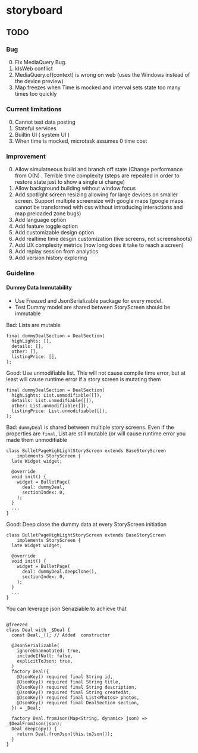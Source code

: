 # storyboard
## TODO
### Bug
0. Fix MediaQuery Bug.
1. kIsWeb conflict
2. MediaQuery.of(context) is wrong on web (uses the Windows instead of the device preview)
3. Map freezes when Time is mocked and interval sets state too many times too quickly


### Current limitations

0. Cannot test data posting
1. Stateful services
2. Builtin UI ( system UI )
3. When time is mocked, microtask assumes 0 time cost


### Improvement
0. Allow simulatneous build and branch off state (Change performance from O(N) .
Terrible time complexity (steps are repeated in order to restore state just to show a single ui change)
1. Allow background building without window focus
2. Add spotlight screen resizing allowing for large devices on smaller screen.
Support multiple screensize with google maps (google maps cannot be transformed with css without introducing interactions and map preloaded zone bugs)
3. Add language option
4. Add feature toggle option
5. Add customizable design option
6. Add realtime time desgin customization (live screens, not screenshoots)
7. Add UX complexity metrics (how long does it take to reach a screen)
8. Add replay session from analytics
9. Add version history exploring


### Guideline 

#### Dummy Data Immutability

- Use Freezed and JsonSerializable package for every model.
- Test Dummy model are shared between StoryScreen should be immutable

Bad: Lists are mutable

```
final dummyDealSection = DealSection(
  highLights: [],
  details: [],
  other: [],
  listingPrice: [],
);
```
Good: Use unmodifiable list. This will not cause compile time error, but at least will cause runtime error if a story screen is mutating them

```
final dummyDealSection = DealSection(
  highLights: List.unmodifiable([]),
  details: List.unmodifiable([]),
  other: List.unmodifiable([]),
  listingPrice: List.unmodifiable([]),
);
```

Bad: `dummyDeal` is shared between multiple story screens. Even if the properties are `final`, List are still mutable (or will cause runtime error you made them unmodifiable


```
class BulletPageHighLightStoryScreen extends BaseStoryScreen
    implements StoryScreen {
  late Widget widget;

  @override
  void init() {
    widget = BulletPage(
      deal: dummyDeal,
      sectionIndex: 0,
    );
  }
  ...
}
```
Good: Deep close the dummy data at every StoryScreen initiation


```
class BulletPageHighLightStoryScreen extends BaseStoryScreen
    implements StoryScreen {
  late Widget widget;

  @override
  void init() {
    widget = BulletPage(
      deal: dummyDeal.deepClone(),
      sectionIndex: 0,
    );
  }
  ...
}
```

You can leverage json Seriaziable to achieve that

```

@freezed
class Deal with _$Deal {
  const Deal._(); // Added  constructor

  @JsonSerializable(
    ignoreUnannotated: true,
    includeIfNull: false,
    explicitToJson: true,
  )
  factory Deal({
    @JsonKey() required final String id,
    @JsonKey() required final String title,
    @JsonKey() required final String description,
    @JsonKey() required final String createdAt,
    @JsonKey() required final List<Photos> photos,
    @JsonKey() required final DealSection section,
  }) = _Deal;

  factory Deal.fromJson(Map<String, dynamic> json) => _$DealFromJson(json);
  Deal deepCopy() {
    return Deal.fromJson(this.toJson());
  }
}
```
